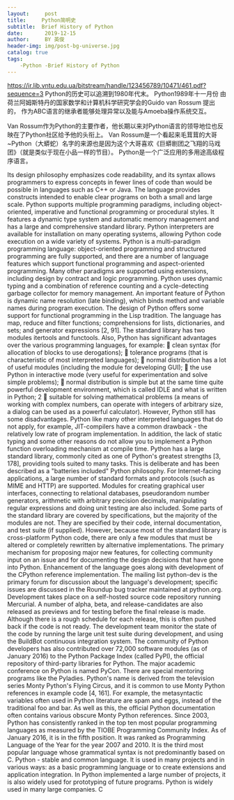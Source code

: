 ```yaml
---
layout:     post
title:     Python简明史
subtitle:  Brief History of Python
date:       2019-12-15
author:     BY 英俊
header-img: img/post-bg-universe.jpg
catalog: true
tags:
    -Python -Brief History of Python
---
```

https://ir.lib.vntu.edu.ua/bitstream/handle/123456789/10471/461.pdf?sequence=3
Python的历史可以追溯到1980年代末。
Python1989年十一月份 由荷兰阿姆斯特丹的国家数学和计算机科学研究学会的Guido van Rossum 提出的，
作为ABC语言的继承者能够处理异常以及能与Amoeba操作系统交互。

Van Rossum作为Python的主要作者，他长期以来对Python语言的领导地位也反映在了Python社区给予他的头衔上。
Van Rossum是一个看起来毛茸茸的大哥~Python（大蟒蛇）名字的来源也是因为这个大哥喜欢《巨蟒剧团之飞翔的马戏团》（就是类似于现在小品一样的节目）。
Python是一个广泛应用的多用途高级程序语言。
 
 Its design philosophy emphasizes code readability, and its syntax allows programmers to express concepts in fewer
lines of code than would be possible in languages such as C++ or Java. The language provides constructs
intended to enable clear programs on both a small and large scale.
Python supports multiple programming paradigms, including object-oriented, imperative and
functional programming or procedural styles. It features a dynamic type system and automatic memory
management and has a large and comprehensive standard library. Python interpreters are available for
installation on many operating systems, allowing Python code execution on a wide variety of systems.
Python is a multi-paradigm programming language: object-oriented programming and structured
programming are fully supported, and there are a number of language features which support functional
programming and aspect-oriented programming. Many other paradigms are supported using extensions,
including design by contract and logic programming. Python uses dynamic typing and a combination of
reference counting and a cycle-detecting garbage collector for memory management. An important feature of
Python is dynamic name resolution (late binding), which binds method and variable names during program
execution. The design of Python offers some support for functional programming in the Lisp tradition. The
language has map, reduce and filter functions; comprehensions for lists, dictionaries, and sets; and generator
expressions [2, 91]. The standard library has two modules itertools and functools. Also, Python has
significant advantages over the various programming languages, for example:
 clean syntax (for allocation of blocks to use derogations);
 tolerance programs (that is characteristic of most interpreted languages);
 normal distribution has a lot of useful modules (including the module for developing GUI);
 the use Python in interactive mode (very useful for experimentation and solve simple problems);
 normal distribution is simple but at the same time quite powerful development environment, which is
called IDLE and what is written in Python;
2
 suitable for solving mathematical problems (a means of working with complex numbers, can operate
with integers of arbitrary size, a dialog can be used as a powerful calculator).
However, Python still has some disadvantages. Python like many other interpreted languages that do
not apply, for example, JIT-compilers have a common drawback - the relatively low rate of program
implementation. In addition, the lack of static typing and some other reasons do not allow you to implement
a Python function overloading mechanism at compile time.
Python has a large standard library, commonly cited as one of Python's greatest strengths [3, 178],
providing tools suited to many tasks. This is deliberate and has been described as a "batteries included"
Python philosophy. For Internet-facing applications, a large number of standard formats and protocols (such
as MIME and HTTP) are supported. Modules for creating graphical user interfaces, connecting to relational
databases, pseudorandom number generators, arithmetic with arbitrary precision decimals, manipulating
regular expressions and doing unit testing are also included. Some parts of the standard library are covered
by specifications, but the majority of the modules are not. They are specified by their code, internal
documentation, and test suite (if supplied). However, because most of the standard library is cross-platform
Python code, there are only a few modules that must be altered or completely rewritten by alternative
implementations. The primary mechanism for proposing major new features, for collecting community input
on an issue and for documenting the design decisions that have gone into Python.
Enhancement of the language goes along with development of the CPython reference
implementation. The mailing list python-dev is the primary forum for discussion about the language's
development; specific issues are discussed in the Roundup bug tracker maintained at python.org.
Development takes place on a self-hosted source code repository running Mercurial. A number of alpha,
beta, and release-candidates are also released as previews and for testing before the final release is made.
Although there is a rough schedule for each release, this is often pushed back if the code is not ready. The
development team monitor the state of the code by running the large unit test suite during development, and
using the BuildBot continuous integration system. The community of Python developers has also contributed
over 72,000 software modules (as of January 2016) to the Python Package Index (called PyPI), the official
repository of third-party libraries for Python. The major academic conference on Python is named PyCon.
There are special mentoring programs like the Pyladies.
Python's name is derived from the television series Monty Python's Flying Circus, and it is common
to use Monty Python references in example code [4, 161]. For example, the metasyntactic variables often
used in Python literature are spam and eggs, instead of the traditional foo and bar. As well as this, the official
Python documentation often contains various obscure Monty Python references. Since 2003, Python has
consistently ranked in the top ten most popular programming languages as measured by the TIOBE
Programming Community Index. As of January 2016, it is in the fifth position. It was ranked as
Programming Language of the Year for the year 2007 and 2010. It is the third most popular language whose
grammatical syntax is not predominantly based on C.
Python - stable and common language. It is used in many projects and in various ways: as a basic
programming language or to create extensions and application integration. In Python implemented a large
number of projects, it is also widely used for prototyping of future programs. Python is widely used in many
large companies.
С
